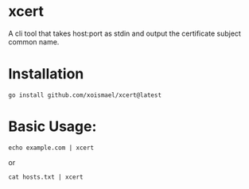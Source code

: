 # xcert
A cli tool that takes host:port as stdin and output the certificate subject common name.

# Installation
```
go install github.com/xoismael/xcert@latest
```

# Basic Usage:
```
echo example.com | xcert
```
or
```
cat hosts.txt | xcert
```
